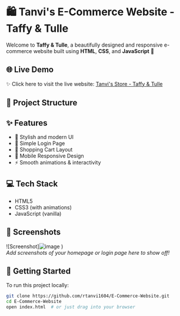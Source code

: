# 🛍️ Tanvi's E-Commerce Website -Taffy & Tulle

Welcome to **Taffy & Tulle**, a beautifully designed and responsive e-commerce website built using **HTML**, **CSS**, and **JavaScript** 💖

## 🌐 Live Demo
✨ Click here to visit the live website: [Tanvi's Store - Taffy & Tulle](https://rtanvi1604.github.io/E-Commerce-Website/)  

## 📁 Project Structure


## ✨ Features
- 💖 Stylish and modern UI
- 🔐 Simple Login Page
- 🛒 Shopping Cart Layout
- 📱 Mobile Responsive Design
- ⚡ Smooth animations & interactivity

## 💻 Tech Stack
- HTML5
- CSS3 (with animations)
- JavaScript (vanilla)

## 📸 Screenshots
![Screenshot]![image](https://github.com/user-attachments/assets/1665cbac-b10a-41e5-9f81-b42b728f4811)
)  
_Add screenshots of your homepage or login page here to show off!_

## 🚀 Getting Started
To run this project locally:

```bash
git clone https://github.com/rtanvi1604/E-Commerce-Website.git
cd E-Commerce-Website
open index.html  # or just drag into your browser


